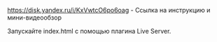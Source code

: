 https://disk.yandex.ru/i/KxVwtcO6po6oag - Ссылка на инструкцию и мини-видеообзор

Запускайте index.html с помощью плагина Live Server.